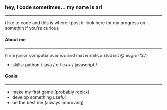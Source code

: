 ### hey, i code sometimes... my name is ari
------------------
i like to code and this is where i post it. look here for my progress on somethin if you're curious
#### About me
----
i'm a junior computer science and mathematics student @ augie ('27)

- skills: python / java / c /  c++ / javascript / 
#### Goals:
---
- make my first game (probably roblox)
- develop something useful
- be the best me (always improving)
